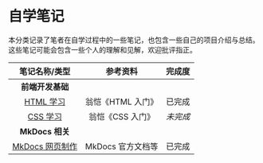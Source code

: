 # 自学笔记

本分类记录了笔者在自学过程中的一些笔记，也包含一些自己的项目介绍与总结。这些笔记可能会包含一些个人的理解和见解，欢迎批评指正。

| 笔记名称/类型 | 参考资料 | 完成度 |
| :---: | :---: | :---: |
| **前端开发基础** |
| [HTML 学习](./html/index.md) | 翁恺《HTML 入门》 | 已完成 |
| [CSS 学习](./css/index.md) | 翁恺《CSS 入门》 | *未完成* |
| **MkDocs 相关** |
| [MkDocs 网页制作](./mkdocs/index.md) | MkDocs 官方文档等 | 已完成 |